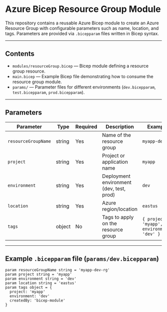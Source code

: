 # Azure Bicep Resource Group Module

This repository contains a reusable Azure Bicep module to create an Azure Resource Group with configurable parameters such as name, location, and tags. Parameters are provided via `.bicepparam` files written in Bicep syntax.

---

## Contents

- `modules/resourceGroup.bicep` — Bicep module defining a resource group resource.  
- `main.bicep` — Example Bicep file demonstrating how to consume the resource group module.  
- `params/` — Parameter files for different environments (`dev.bicepparam`, `test.bicepparam`, `prod.bicepparam`).  

---

## Parameters

| Parameter          | Type    | Required | Description                              | Example          |
|--------------------|---------|----------|------------------------------------------|------------------|
| `resourceGroupName` | string  | Yes      | Name of the resource group                | `myapp-dev-rg`   |
| `project`          | string  | Yes      | Project or application name                | `myapp`          |
| `environment`      | string  | Yes      | Deployment environment (dev, test, prod)  | `dev`            |
| `location`         | string  | Yes      | Azure region/location                      | `eastus`         |
| `tags`             | object  | No       | Tags to apply on the resource group       | `{ project: 'myapp', environment: 'dev' }` |

---

## Example `.bicepparam` file (`params/dev.bicepparam`)

```bicep
param resourceGroupName string = 'myapp-dev-rg'
param project string = 'myapp'
param environment string = 'dev'
param location string = 'eastus'
param tags object = {
  project: 'myapp'
  environment: 'dev'
  createdBy: 'bicep-module'
}
